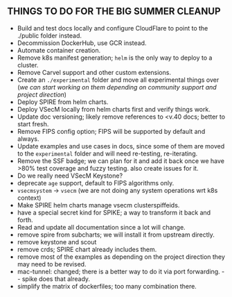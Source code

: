 
## THINGS TO DO FOR THE BIG SUMMER CLEANUP

* Build and test docs locally and configure CloudFlare to point to the ./public folder instead.
* Decommission DockerHub, use GCR instead.
* Automate container creation.
* Remove k8s manifest generation; `helm` is the only way to deploy to a cluster.
* Remove Carvel support and other custom extensions.
* Create an `./experimental` folder and move all experimental things over (*we 
  can start working on them depending on community support and project direction*) 
* Deploy SPIRE from helm charts.
* Deploy VSecM locally from helm charts first and verify things work.
* Update doc versioning; likely remove references to <v.40 docs; better to 
  start fresh.
* Remove FIPS config option; FIPS will be supported by default and always.
* Update examples and use cases in docs, since some of them are moved to the
  `experimental` folder and will need re-testing, re-iterating.
* Remove the SSF badge; we can plan for it and add it back once we have >80% 
  test coverage and fuzzy testing. also create issues for it.
* Do we really need VSecM Keystone?
* deprecate `age` support, default to FIPS algorithms only.
* `vsecmsystem` -> `vsecm` (we are not doing any system operations wrt k8s context)
* Make SPIRE helm charts manage vsecm clusterspiffeids.
* have a special secret kind for SPIKE; a way to transform it back and forth.
* Read and update all documentation since a lot will change.
* remove spire from subcharts; we will install it from upstream directly.
* remove keystone and scout
* remove crds; SPIRE chart already includes them.
* remove most of the examples as depending on the project direction they may need to be revised.
* mac-tunnel: changed; there is a better way to do it via port forwarding. -- spike does that already.
* simplify the matrix of dockerfiles; too many combination there.